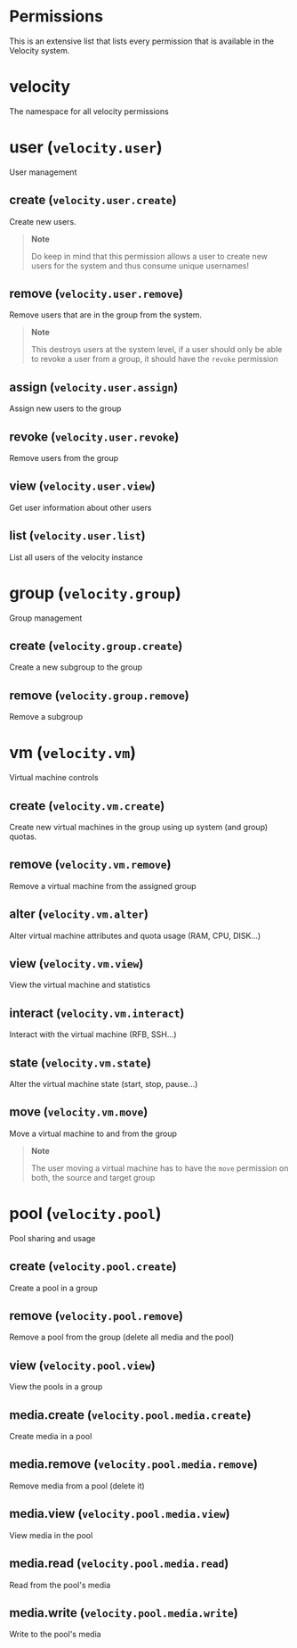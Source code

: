 # Permissions

This is an extensive list that lists every permission that is available in the Velocity system.

# velocity

The namespace for all velocity permissions

# user (`velocity.user`)

User management

## create (`velocity.user.create`)

Create new users.

> **Note**
> 
> Do keep in mind that this permission allows a user to create new users for the system and thus consume unique usernames!

## remove (`velocity.user.remove`)

Remove users that are in the group from the system.

> **Note**
> 
> This destroys users at the system level, if a user should only be able to revoke a user from a group, it should have the `revoke` permission

## assign (`velocity.user.assign`)

Assign new users to the group

## revoke (`velocity.user.revoke`)

Remove users from the group

## view (`velocity.user.view`)

Get user information about other users

## list (`velocity.user.list`)

List all users of the velocity instance

# group (`velocity.group`)

Group management

## create (`velocity.group.create`)

Create a new subgroup to the group

## remove (`velocity.group.remove`)

Remove a subgroup

# vm (`velocity.vm`)

Virtual machine controls

## create (`velocity.vm.create`)

Create new virtual machines in the group using up system (and group) quotas.

## remove (`velocity.vm.remove`)

Remove a virtual machine from the assigned group

## alter (`velocity.vm.alter`)

Alter virtual machine attributes and quota usage (RAM, CPU, DISK...)

## view (`velocity.vm.view`)

View the virtual machine and statistics

## interact (`velocity.vm.interact`)

Interact with the virtual machine (RFB, SSH...)

## state (`velocity.vm.state`)

Alter the virtual machine state (start, stop, pause...)

## move (`velocity.vm.move`)

Move a virtual machine to and from the group

> **Note**
> 
> The user moving a virtual machine has to have the `move` permission on both, the source and target group

# pool (`velocity.pool`)

Pool sharing and usage

## create (`velocity.pool.create`)

Create a pool in a group

## remove (`velocity.pool.remove`)

Remove a pool from the group (delete all media and the pool)

## view (`velocity.pool.view`)

View the pools in a group

## media.create (`velocity.pool.media.create`)

Create media in a pool

## media.remove (`velocity.pool.media.remove`)

Remove media from a pool (delete it)

## media.view (`velocity.pool.media.view`)

View media in the pool

## media.read (`velocity.pool.media.read`)

Read from the pool's media

## media.write (`velocity.pool.media.write`)

Write to the pool's media
